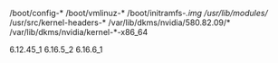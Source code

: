 /boot/config-*
/boot/vmlinuz-*
/boot/initramfs-*.img
/usr/lib/modules/*
/usr/src/kernel-headers-*
/var/lib/dkms/nvidia/580.82.09/*
/var/lib/dkms/nvidia/kernel-*-x86_64

6.12.45_1
6.16.5_2
6.16.6_1

